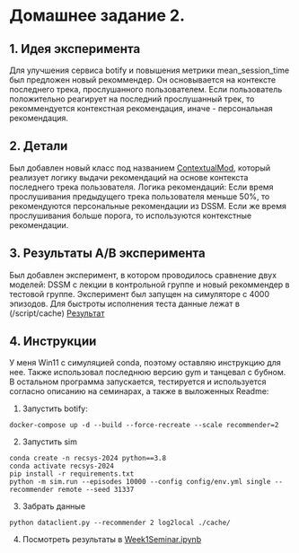 # Домашнее задание 2.

## 1. Идея эксперимента

Для улучшения сервиса botify и повышения метрики mean_session_time был предложен новый рекоммендер. Он основывается на контексте последнего трека, прослушанного пользователем. Если пользователь положительно реагирует на последний прослушанный трек, то рекоммендуется контекстная рекомендация, иначе - персональная рекомендация. 

## 2. Детали

Был добавлен новый класс под названием [ContextualMod](botify/botify/recommenders/contextualmod.py), который реализует логику выдачи рекомендаций на основе контекста последнего трека пользователя.
Логика рекомендаций: Если время прослушивания предыдущего трека пользователя меньше 50%, то рекомендуются персональные рекомендации из DSSM. Если же время прослушивания больше порога, то используются контекстные рекомендации.

## 3. Результаты A/B эксперимента

Был добавлен эксперимент, в котором проводилось сравнение двух моделей: DSSM с лекции в контрольной группе и новый рекоммендер в тестовой группе. Эксперимент был запущен на симуляторе с 4000 эпизодов.
Для быстроты исполнения теста данные лежат в (/script/cache)
[Результат](results.png)

## 4. Инструкции

У меня Win11 c симуляцией conda, поэтому оставляю инструкцию для нее. Также использовал последнюю версию gym и танцевал с бубном.
В остальном программа запускается, тестируется и используется согласно описанию на семинарах, а также в выложенных Readme:

1. Запустить botify: 
```
docker-compose up -d --build --force-recreate --scale recommender=2
```
2. Запустить sim
```
conda create -n recsys-2024 python==3.8
conda activate recsys-2024
pip install -r requirements.txt
python -m sim.run --episodes 10000 --config config/env.yml single --recommender remote --seed 31337 
```
3. Забрать данные
```
python dataclient.py --recommender 2 log2local ./cache/
```
4. Посмотреть результаты в [Week1Seminar.ipynb](jupyter/Week1Seminar.ipynb)
